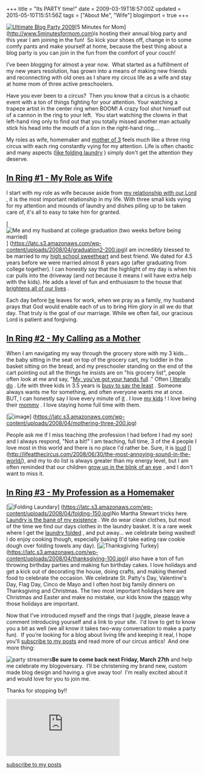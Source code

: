 +++
title = "Its PARTY time!"
date = 2009-03-19T18:57:00Z
updated = 2015-05-10T15:51:56Z
tags = ["About Me", "Wife"]
blogimport = true 
+++

[![Ultimate Blog Party 2009](http://i89.photobucket.com/albums/k210/5m4m/buttons/events/ubg3.png "Ultimate Blog Party 2009")](http://www.5minutesformom.com/5654/ultimate-blog-party-2009-instructions)[5 Minutes for Mom] (http://www.5minutesformom.com)is hosting their annual blog party and this year I am joining in the fun!  So kick your shoes off, change in to some comfy pants and make yourself at home, because the best thing about a blog party is you can join in the fun from the comfort of your couch!  

I’ve been blogging for almost a year now.  What started as a fulfillment of my new years resolution, has grown into a means of making new friends and reconnecting with old ones as I share my circus life as a wife and stay at home mom of three active preschoolers.  

Have you ever been to a circus?  Then you know that a circus is a chaotic event with a ton of things fighting for your attention. Your watching a trapeze artist in the center ring when BOOM! A crazy fool shot himself out of a cannon in the ring to your left.  You start watching the clowns in that left-hand ring only to find out that you totally missed another man actually stick his head into the mouth of a lion in the right-hand ring....  

[](https://latc.s3.amazonaws.com/wp-content/uploads/2008/04/crystal-70.jpg)My roles as wife, homemaker and [mother of 3](http://lifeatthecircus.com/2008/05/10/a-dream-come-true/) feels much like a three ring circus with each ring constantly vying for my attention. Life is often chaotic and many aspects ([like folding laundry](http://lifeatthecircus.com/2008/04/13/the-bane-of-my-existence/) ) simply don't get the attention they deserve.  

## [In Ring #1 - My Role as Wife](http://lifeatthecircus.com/category/wife/)


  

I start with my role as wife because aside from [my relationship with our Lord](http://lifeatthecircus.com/ring-leader/) , it is the most important relationship in my life. With three small kids vying for my attention and mounds of laundry and dishes piling up to be taken care of, it's all to easy to take him for granted.  

[![Me and my husband at college graduation (two weeks before being married)](https://latc.s3.amazonaws.com/wp-content/uploads/2008/04/graduation2-200.jpg)] (https://latc.s3.amazonaws.com/wp-content/uploads/2008/04/graduation2-200.jpg)I am incredibly blessed to be married to my [high school sweetheart](http://lifeatthecircus.com/2008/04/30/most-congenial/) and best friend. We dated for 4.5 years before we were married almost 8 years ago (after graduating from college together). I can honestly say that the highlight of my day is when his car pulls into the driveway (and not because it means I will have extra help with the kids). He adds a level of fun and enthusiasm to the house that [brightens all of our lives](http://lifeatthecircus.com/2008/04/22/my-mr-incredible/) .  

Each day before [he](http://lifeatthecircus.com/2008/05/24/what-a-man/) leaves for work, when we pray as a family, my husband prays that God would enable each of us to bring Him glory in all we do that day. That truly is the goal of our marriage. While we often fail, our gracious Lord is patient and forgiving.
  

## [In Ring #2 - My Calling as a Mother](http://lifeatthecircus.com/category/motherhood/)


  

When I am navigating my way through the grocery store with my 3 kids... the baby sitting in the seat on top of the grocery cart, my toddler in the basket sitting on the bread, and my preschooler standing on the end of the cart pointing out all the things he insists are on "his grocery list", people often look at me and say, "[My, you've got your hands full](http://lifeatthecircus.com/2008/04/29/whats-up-doc/) ." Often [I literally do](http://lifeatthecircus.com/2008/05/03/i-try-to-give-the-very-best/) . Life with three kids in 3.5 years is [busy to say the least](http://lifeatthecircus.com/2008/05/30/a-day-in-the-life/) . Someone always wants me for something, and often everyone wants me at once. BUT, I can honestly say I love every minute of [it](http://lifeatthecircus.com/2008/06/17/come-play-with-us/) . I love [my kids](http://lifeatthecircus.com/circus-cast/) ! I love being their [mommy](http://lifeatthecircus.com/2008/05/02/lessons-learned-from-motherhood/) . I love staying home full time with them.  

[![image](https://latc.s3.amazonaws.com/wp-content/uploads/2008/04/mothering-three-200.jpg)] (https://latc.s3.amazonaws.com/wp-content/uploads/2008/04/mothering-three-200.jpg)

People ask me if I miss teaching (the profession I had before I had my son) and I always respond, "Not a bit!" I am teaching, full time, 3 of the 4 people I love most in this world and there is no place I'd rather be. Sure, it is [loud](http://lifeatthecircus.com/2008/04/08/up-up-and-away/) [] (http://lifeatthecircus.com/2008/06/30/the-most-annoying-sound-in-the-world/), and my to do list is always greater than my energy level, but I am often reminded that our children [grow up in the blink of an eye](http://lifeatthecircus.com/2008/04/21/i-blinked/) , and I don't want to miss it.
  

## [In Ring #3 - My Profession as a Homemaker](http://lifeatthecircus.com/category/homemaker/)


  

[![Folding Laundary](https://latc.s3.amazonaws.com/wp-content/uploads/2008/04/folding-150.jpg)] (https://latc.s3.amazonaws.com/wp-content/uploads/2008/04/folding-150.jpg)No Martha Stewart tricks here. [Laundry is the bane of my existence](http://lifeatthecircus.com/2008/04/13/the-bane-of-my-existence/) . We do wear clean clothes, but most of the time we find our days clothes in the laundry basket. It is a rare week where I get the [laundry folded](http://lifeatthecircus.com/2008/04/16/hurray-for-the-pack-n-play/) , and put away... we celebrate being washed! I do enjoy cooking though, especially baking (I'd take eating raw cookie dough over folding towels any day). [![Thanksgiving Turkey](https://latc.s3.amazonaws.com/wp-content/uploads/2008/04/thanksgiving-100.jpg)] (https://latc.s3.amazonaws.com/wp-content/uploads/2008/04/thanksgiving-100.jpg)I also have a ton of fun throwing birthday parties and making fun birthday cakes. I love holidays and get a kick out of decorating the house, doing crafts, and making themed food to celebrate the occasion. We celebrate St. Patty's Day, Valentine's Day, Flag Day, Cinco de Mayo and I often host big family dinners on Thanksgiving and Christmas. The two most important holidays here are Christmas and Easter and make no mistake, our kids know the [reason](http://lifeatthecircus.com/2008/06/14/weekend-thoughts-the-perfect-father/) why those holidays are important.
  

  

Now that I've introduced myself and the rings that I juggle, please leave a comment introducing yourself and a link to your site.  I'd love to get to know you a bit as well (we all know it takes two-way conversation to make a party fun).  If you’re looking for a blog about living life and keeping it real, I hope you'll [subscribe to my posts](http://feeds2.feedburner.com/LifeAtTheCircus) and read more of our circus antics!  And one more thing:  

![party streamers](http://johnaustinorganisation.co.uk/london-boat-parties/pics/streamers.jpg)**Be sure to come back next Friday, March 27th** and help me celebrate my blogoversary.  I’ll be christening my brand new, custom made blog design and having a give away too!  I'm really excited about it and would love for you to join me.  

Thanks for stopping by!!  

![Get your own free Blogoversary button!](http://www.blogoversary.com/button.php?born_date=2008-03-27)  

[subscribe to my posts](http://feeds2.feedburner.com/LifeAtTheCircus)

